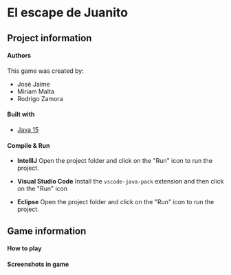 # El escape de Juanito
## Project information

#### Authors
This game was created by:
* José Jaime
* Miriam Malta
* Rodrigo Zamora

#### Built with
* [Java 15](https://www.oracle.com/java/technologies/javase/jdk15-archive-downloads.html)

#### Compile & Run
* **IntellIJ**
Open the project folder and click on the "Run" icon to run the project.
  
* **Visual Studio Code**
Install the `vscode-java-pack` extension and then click on the "Run" icon
  
* **Eclipse**
  Open the project folder and click on the "Run" icon to run the project.
  
## Game information
#### How to play

#### Screenshots in game
